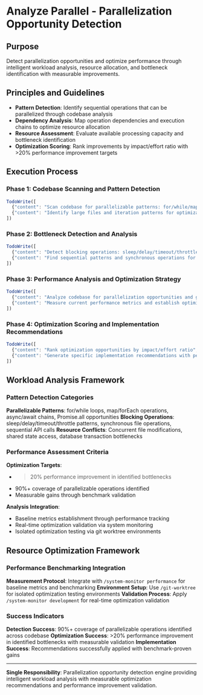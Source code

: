 # Analyze Parallel - Parallelization Opportunity Detection

## Purpose
Detect parallelization opportunities and optimize performance through intelligent workload analysis, resource allocation, and bottleneck identification with measurable improvements.

## Principles and Guidelines
- **Pattern Detection**: Identify sequential operations that can be parallelized through codebase analysis
- **Dependency Analysis**: Map operation dependencies and execution chains to optimize resource allocation
- **Resource Assessment**: Evaluate available processing capacity and bottleneck identification
- **Optimization Scoring**: Rank improvements by impact/effort ratio with >20% performance improvement targets

## Execution Process

### Phase 1: Codebase Scanning and Pattern Detection
```javascript
TodoWrite([
  {"content": "Scan codebase for parallelizable patterns: for/while/map/forEach, async/await, Promise.all", "status": "pending", "priority": "high", "id": "parallel-scan-1"},
  {"content": "Identify large files and iteration patterns for optimization opportunities", "status": "pending", "priority": "high", "id": "parallel-identify-1"}
])
```

### Phase 2: Bottleneck Detection and Analysis
```javascript
TodoWrite([
  {"content": "Detect blocking operations: sleep/delay/timeout/throttle patterns", "status": "pending", "priority": "high", "id": "parallel-bottleneck-1"},
  {"content": "Find sequential patterns and synchronous operations for parallelization", "status": "pending", "priority": "high", "id": "parallel-sequential-1"}
])
```

### Phase 3: Performance Analysis and Optimization Strategy
```javascript
TodoWrite([
  {"content": "Analyze codebase for parallelization opportunities and generate optimization recommendations", "status": "pending", "priority": "high", "id": "parallel-analyze-1"},
  {"content": "Measure current performance metrics and establish optimization targets", "status": "pending", "priority": "medium", "id": "parallel-baseline-1"}
])
```

### Phase 4: Optimization Scoring and Implementation Recommendations
```javascript
TodoWrite([
  {"content": "Rank optimization opportunities by impact/effort ratio", "status": "pending", "priority": "high", "id": "parallel-rank-1"},
  {"content": "Generate specific implementation recommendations with performance projections", "status": "pending", "priority": "medium", "id": "parallel-implement-1"}
])
```

## Workload Analysis Framework

### Pattern Detection Categories
**Parallelizable Patterns**: for/while loops, map/forEach operations, async/await chains, Promise.all opportunities
**Blocking Operations**: sleep/delay/timeout/throttle patterns, synchronous file operations, sequential API calls
**Resource Conflicts**: Concurrent file modifications, shared state access, database transaction bottlenecks

### Performance Assessment Criteria
**Optimization Targets**:
- >20% performance improvement in identified bottlenecks
- 90%+ coverage of parallelizable operations identified
- Measurable gains through benchmark validation

**Analysis Integration**:
- Baseline metrics establishment through performance tracking
- Real-time optimization validation via system monitoring
- Isolated optimization testing via git worktree environments

## Resource Optimization Framework

### Performance Benchmarking Integration
**Measurement Protocol**: Integrate with `/system-monitor performance` for baseline metrics and benchmarking
**Environment Setup**: Use `/git-worktree` for isolated optimization testing environments
**Validation Process**: Apply `/system-monitor development` for real-time optimization validation

### Success Indicators
**Detection Success**: 90%+ coverage of parallelizable operations identified across codebase
**Optimization Success**: >20% performance improvement in identified bottlenecks with measurable validation
**Implementation Success**: Recommendations successfully applied with benchmark-proven gains

---

**Single Responsibility**: Parallelization opportunity detection engine providing intelligent workload analysis with measurable optimization recommendations and performance improvement validation.